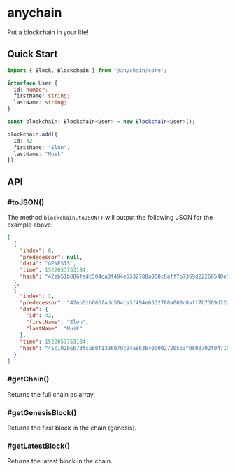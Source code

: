 # anychain

Put a blockchain in your life!

## Quick Start

```ts
import { Block, Blockchain } from "@anychain/core";

interface User {
  id: number;
  firstName: string;
  lastName: string;
}

const blockchain: Blockchain<User> = new Blockchain<User>();

blockchain.add({
  id: 42,
  firstName: "Elon",
  lastName: "Musk"
});
```

## API

### #toJSON()

The method `blockchain.toJSON()` will output the following JSON for the example above:

```json
[
  {
    "index": 0,
    "predecessor": null,
    "data": "GENESIS",
    "time": 1522053753184,
    "hash": "42eb51b086fadc504ca3f494e6332788a008c8aff7b7369d22268540e55f1854"
  },
  {
    "index": 1,
    "predecessor": "42eb51b086fadc504ca3f494e6332788a008c8aff7b7369d22268540e55f1854",
    "data": {
      "id": 42,
      "firstName": "Elon",
      "lastName": "Musk"
    },
    "time": 1522053753184,
    "hash": "45c102b6b73fcab0f1396079c94a863640d0927205b3f0803702f047155412f8"
  }
]
```

### #getChain()

Returns the full chain as array.

### #getGenesisBlock()

Returns the first block in the chain (genesis).

### #getLatestBlock()

Returns the latest block in the chain.
